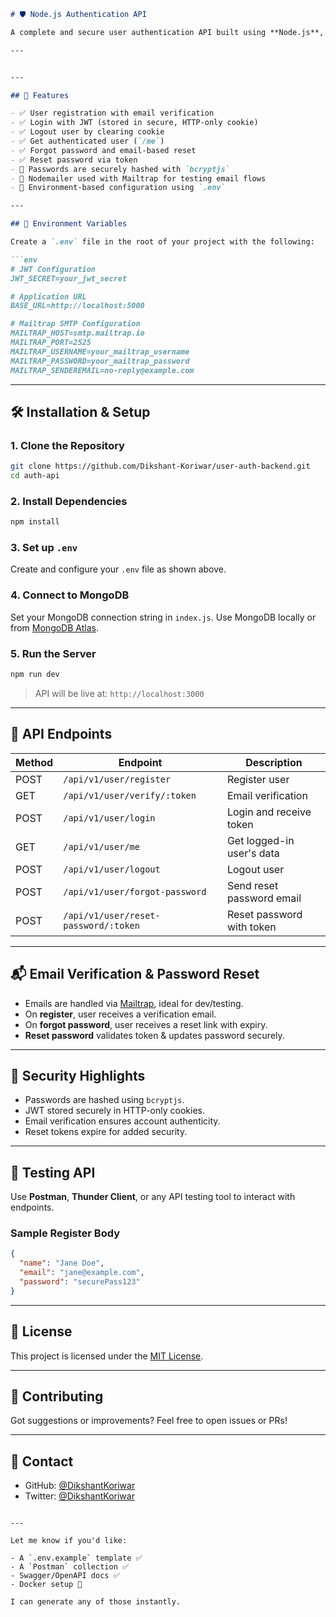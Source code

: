 ﻿
```markdown
# 🛡️ Node.js Authentication API

A complete and secure user authentication API built using **Node.js**, **Express**, **MongoDB**, **JWT**, and **Mailtrap**. This backend service supports registration with email verification, login, logout, forgot/reset password, and protected routes.

---


---

## 🚀 Features

- ✅ User registration with email verification
- ✅ Login with JWT (stored in secure, HTTP-only cookie)
- ✅ Logout user by clearing cookie
- ✅ Get authenticated user (`/me`)
- ✅ Forgot password and email-based reset
- ✅ Reset password via token
- 🔐 Passwords are securely hashed with `bcryptjs`
- 📧 Nodemailer used with Mailtrap for testing email flows
- 🔗 Environment-based configuration using `.env`

---

## 🌱 Environment Variables

Create a `.env` file in the root of your project with the following:

```env
# JWT Configuration
JWT_SECRET=your_jwt_secret

# Application URL
BASE_URL=http://localhost:5000

# Mailtrap SMTP Configuration
MAILTRAP_HOST=smtp.mailtrap.io
MAILTRAP_PORT=2525
MAILTRAP_USERNAME=your_mailtrap_username
MAILTRAP_PASSWORD=your_mailtrap_password
MAILTRAP_SENDEREMAIL=no-reply@example.com
```

---

## 🛠 Installation & Setup

### 1. Clone the Repository

```bash
git clone https://github.com/Dikshant-Koriwar/user-auth-backend.git
cd auth-api
```

### 2. Install Dependencies

```bash
npm install
```

### 3. Set up `.env`

Create and configure your `.env` file as shown above.

### 4. Connect to MongoDB

Set your MongoDB connection string in `index.js`. Use MongoDB locally or from [MongoDB Atlas](https://www.mongodb.com/cloud/atlas).

### 5. Run the Server

```bash
npm run dev
```

> API will be live at: `http://localhost:3000`

---

## 📮 API Endpoints

| Method | Endpoint                                | Description                     |
|--------|-----------------------------------------|---------------------------------|
| POST   | `/api/v1/user/register`                 | Register user                   |
| GET    | `/api/v1/user/verify/:token`            | Email verification              |
| POST   | `/api/v1/user/login`                    | Login and receive token         |
| GET    | `/api/v1/user/me`                       | Get logged-in user's data       |
| POST   | `/api/v1/user/logout`                   | Logout user                     |
| POST   | `/api/v1/user/forgot-password`          | Send reset password email       |
| POST   | `/api/v1/user/reset-password/:token`    | Reset password with token       |

---

## 📬 Email Verification & Password Reset

- Emails are handled via [Mailtrap](https://mailtrap.io/), ideal for dev/testing.
- On **register**, user receives a verification email.
- On **forgot password**, user receives a reset link with expiry.
- **Reset password** validates token & updates password securely.

---

## 🔐 Security Highlights

- Passwords are hashed using `bcryptjs`.
- JWT stored securely in HTTP-only cookies.
- Email verification ensures account authenticity.
- Reset tokens expire for added security.

---

## 🧪 Testing API

Use **Postman**, **Thunder Client**, or any API testing tool to interact with endpoints.

### Sample Register Body

```json
{
  "name": "Jane Doe",
  "email": "jane@example.com",
  "password": "securePass123"
}
```

---

## 📄 License

This project is licensed under the [MIT License](LICENSE).

---

## 🤝 Contributing

Got suggestions or improvements? Feel free to open issues or PRs!

---

## 💬 Contact

- GitHub: [@DikshantKoriwar](https://github.com/Dikshant-Koriwar)
- Twitter: [@DikshantKoriwar](https://x.com/Dikshantk29)
```

---

Let me know if you'd like:

- A `.env.example` template ✅  
- A `Postman` collection ✅  
- Swagger/OpenAPI docs ✅  
- Docker setup 🐳

I can generate any of those instantly.
